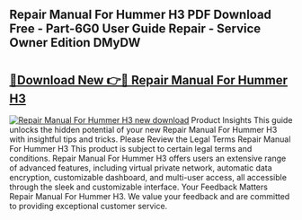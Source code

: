 ## Repair Manual For Hummer H3 PDF Download Free - Part-6G0 User Guide Repair - Service Owner Edition DMyDW

# <h2><a href="http://bc6672.oget.top/?id=Repair+Manual+For+Hummer+H3">🔗Download New 👉🔴 Repair Manual For Hummer H3</a></h2>

[![Repair Manual For Hummer H3 new download](https://i.imgur.com/5g1atiW.png)](http://bc6672.oget.top/?id=Repair+Manual+For+Hummer+H3)
Product Insights This guide unlocks the hidden potential of your new Repair Manual For Hummer H3 with insightful tips and tricks. Please Review the Legal Terms Repair Manual For Hummer H3 This product is subject to certain legal terms and conditions. Repair Manual For Hummer H3 offers users an extensive range of advanced features, including virtual private network, automatic data encryption, customizable dashboard, and multi-user access, all accessible through the sleek and customizable interface. Your Feedback Matters Repair Manual For Hummer H3. We value your feedback and are committed to providing exceptional customer service.
